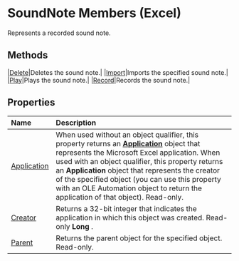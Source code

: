 
# SoundNote Members (Excel)

Represents a recorded sound note.


## Methods
<a name="methods"> </a>



|[Delete](a5700e45-9ee6-8aba-205d-fe7927b367d2.md)|Deletes the sound note.|
|[Import](c5fe13cb-aa95-c150-3290-b6a6e45616af.md)|Imports the specified sound note.|
|[Play](c7a78257-75d3-d131-2d46-d01bf4598de5.md)|Plays the sound note.|
|[Record](cc17091c-38e7-508f-80e3-3ac7e320c9ed.md)|Records the sound note.|

## Properties
<a name="properties"> </a>



|**Name**|**Description**|
|:-----|:-----|
|[Application](3adf2c05-3fc5-6a29-8c4f-ea6021db2802.md)|When used without an object qualifier, this property returns an  **[Application](19b73597-5cf9-4f56-8227-b5211f657f6f.md)** object that represents the Microsoft Excel application. When used with an object qualifier, this property returns an **Application** object that represents the creator of the specified object (you can use this property with an OLE Automation object to return the application of that object). Read-only.|
|[Creator](3b59f17a-56ca-16b0-4094-ead8e42ffd89.md)|Returns a 32-bit integer that indicates the application in which this object was created. Read-only  **Long** .|
|[Parent](373f7b42-ca1d-1eb9-e499-18120c5353d3.md)|Returns the parent object for the specified object. Read-only.|
